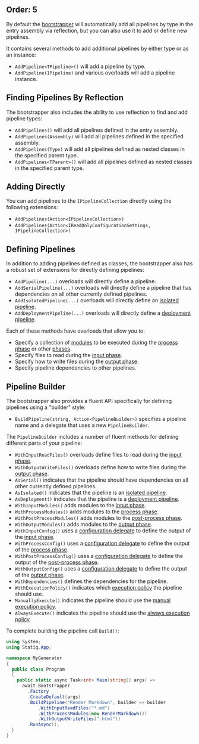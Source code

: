 Order: 5
---
By default the [bootstrapper](xref:bootstrapper) will automatically add all pipelines by type in the entry assembly via reflection, but you can also use it to add or define new pipelines.

It contains several methods to add additional pipelines by either type or as an instance:

- `AddPipeline<TPipeline>()` will add a pipeline by type.
- `AddPipeline(IPipeline)` and various overloads will add a pipeline instance.

## Finding Pipelines By Reflection

The bootstrapper also includes the ability to use reflection to find and add pipeline types:

- `AddPipelines()` will add all pipelines defined in the entry assembly.
- `AddPipelines(Assembly)` will add all pipelines defined in the specified assembly.
- `AddPipelines(Type)` will add all pipelines defined as nested classes in the specified parent type.
- `AddPipelines<TParent>()` will add all pipelines defined as nested classes in the specified parent type.

## Adding Directly

You can add pipelines to the `IPipelineCollection` directly using the following extensions:

- `AddPipelines(Action<IPipelineCollection>)`
- `AddPipelines(Action<IReadOnlyConfigurationSettings, IPipelineCollection>)`

## Defining Pipelines

In addition to adding pipelines defined as classes, the bootstrapper also has a robust set of extensions for directly defining pipelines:

- `AddPipeline(...)` overloads will directly define a pipeline.
- `AddSerialPipeline(...)` overloads will directly define a pipeline that has dependencies on all other currently defined pipelines.
- `AddIsolatedPipeline(...)` overloads will directly define an [isolated pipeline](xref:pipelines-and-modules#isolated).
- `AddDeploymentPipeline(...)` overloads will directly define a [deployment pipeline](xref:pipelines-and-modules#deployment).

Each of these methods have overloads that allow you to:

- Specify a collection of [modules](xref:about-modules) to be executed during the [process phase](xref:pipelines-and-modules#process-phase) or other [phases](xref:pipelines-and-modules#phases).
- Specify files to read during the [input phase](xref:pipelines-and-modules#input-phase).
- Specify how to write files during the [output phase](xref:pipelines-and-modules#output-phase).
- Specify pipeline dependencies to other pipelines.

## Pipeline Builder

The bootstrapper also provides a fluent API specifically for defining pipelines using a "builder" style:

- `BuildPipeline(string, Action<PipelineBuilder>)` specifies a pipeline name and a delegate that uses a new `PipelineBuilder`.

The `PipelineBuilder` includes a number of fluent methods for defining different parts of your pipeline:

- `WithInputReadFiles()` overloads define files to read during the [input phase](xref:pipelines-and-modules#input-phase).
- `WithOutputWriteFiles()` overloads define how to write files during the [output phase](xref:pipelines-and-modules#output-phase).
- `AsSerial()` indicates that the pipeline should have dependencies on all other currently defined pipelines.
- `AsIsolated()` indicates that the pipeline is an [isolated pipeline](xref:pipelines-and-modules#isolated).
- `AsDeployment()` indicates that the pipeline is a [deployment pipeline](xref:pipelines-and-modules#deployment).
- `WithInputModules()` adds modules to the [input phase](xref:pipelines-and-modules#input-phase).
- `WithProcessModules()` adds modules to the [process phase](xref:pipelines-and-modules#process-phase).
- `WithPostProcessModules()` adds modules to the [post-process phase](xref:pipelines-and-modules#post-process-phase).
- `WithOutputModules()` adds modules to the [output phase](xref:pipelines-and-modules#output-phase).
- `WithInputConfig()` uses a [configuration delegate](xref:configuration-delegates) to define the output of the [input phase](xref:pipelines-and-modules#input-phase).
- `WithProcessConfig()` uses a [configuration delegate](xref:configuration-delegates) to define the output of the [process phase](xref:pipelines-and-modules#process-phase).
- `WithPostProcessConfig()` uses a [configuration delegate](xref:configuration-delegates) to define the output of the [post-process phase](xref:pipelines-and-modules#post-process-phase).
- `WithOutputConfig()` uses a [configuration delegate](xref:configuration-delegates) to define the output of the [output phase](xref:pipelines-and-modules#output-phase).
- `WithDependencies()` defines the dependencies for the pipeline.
- `WithExecutionPolicy()` indicates which [execution policy](xref:pipelines-and-modules#execution-policy) the pipeline should use.
- `ManuallyExecute()` indicates the pipeline should use the [manual execution policy](xref:pipelines-and-modules#manual).
- `AlwaysExecute()` indicates the pipeline should use the [always execution policy](xref:pipelines-and-modules#always).

To complete building the pipeline call `Build()`:

```csharp
using System;
using Statiq.App;

namespace MyGenerator
{
  public class Program
  {
    public static async Task<int> Main(string[] args) =>
      await Bootstrapper
        .Factory
        .CreateDefault(args)
        .BuildPipeline("Render Markdown", builder => builder
            .WithInputReadFiles("*.md")
            .WithProcessModules(new RenderMarkdown())
            .WithOutputWriteFiles(".html"))
        .RunAsync();
  }
}
```

